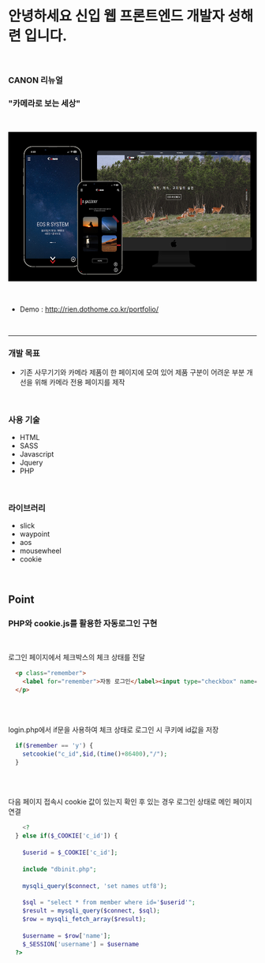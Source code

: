 # 안녕하세요 신입 웹 프론트엔드 개발자 성해련 입니다.

<br>

### CANON 리뉴얼
### "카메라로 보는 세상"

<br>

![canon](./canon.png)

<br>

- Demo : http://rien.dothome.co.kr/portfolio/

<br>

---

### 개발 목표
  - 기존 사무기기와 카메라 제품이 한 페이지에 모여 있어 제품 구분이 어려운 부분 개선을 위해 카메라 전용 페이지를 제작

  <br>

### 사용 기술
  - HTML
  - SASS
  - Javascript
  - Jquery
  - PHP

  <br>

### 라이브러리
  - slick
  - waypoint
  - aos
  - mousewheel
  - cookie

  <br>

## Point

### **PHP와 cookie.js를 활용한 자동로그인 구현**

<br>

로그인 페이지에서 체크박스의 체크 상태를 전달
```html
  <p class="remember">
    <label for="remember">자동 로그인</label><input type="checkbox" name="remember" id="remember" value="y">
  </p>
```
<br>
<br>

login.php에서 if문을 사용하여 체크 상태로 로그인 시 쿠키에 id값을 저장
```php
  if($remember == 'y') {
    setcookie("c_id",$id,(time()+86400),"/");
  }
```

<br>
<br>

다음 페이지 접속시 cookie 값이 있는지 확인 후 있는 경우 로그인 상태로 메인 페이지 연결
```php
    <?
  } else if($_COOKIE['c_id']) {

    $userid = $_COOKIE['c_id'];

    include "dbinit.php";

    mysqli_query($connect, 'set names utf8');
  
    $sql = "select * from member where id='$userid'";
    $result = mysqli_query($connect, $sql);
    $row = mysqli_fetch_array($result);
    
    $username = $row['name'];
    $_SESSION['username'] = $username
  ?>


```